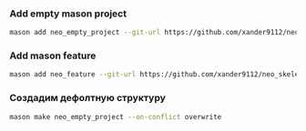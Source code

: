### Add empty mason project

```bash
mason add neo_empty_project --git-url https://github.com/xander9112/neo_skeleton --git-path neo_empty_project
```

### Add mason feature

```bash
mason add neo_feature --git-url https://github.com/xander9112/neo_skeleton --git-path neo_feature
```

### Создадим дефолтную структуру

```bash
mason make neo_empty_project --on-conflict overwrite
```
